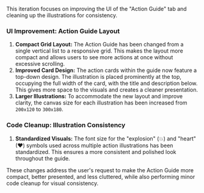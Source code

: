 This iteration focuses on improving the UI of the "Action Guide" tab and cleaning up the illustrations for consistency.

### UI Improvement: Action Guide Layout

1.  **Compact Grid Layout:** The Action Guide has been changed from a single vertical list to a responsive grid. This makes the layout more compact and allows users to see more actions at once without excessive scrolling.
2.  **Improved Card Design:** The action cards within the guide now feature a top-down design. The illustration is placed prominently at the top, occupying the full width of the card, with the title and description below. This gives more space to the visuals and creates a cleaner presentation.
3.  **Larger Illustrations:** To accommodate the new layout and improve clarity, the canvas size for each illustration has been increased from `200x120` to `300x180`.

### Code Cleanup: Illustration Consistency

1.  **Standardized Visuals:** The font size for the "explosion" (💥) and "heart" (❤) symbols used across multiple action illustrations has been standardized. This ensures a more consistent and polished look throughout the guide.

These changes address the user's request to make the Action Guide more compact, better presented, and less cluttered, while also performing minor code cleanup for visual consistency.
